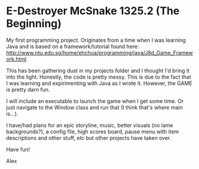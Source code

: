 # E-Destroyer McSnake 1325.2 (The Beginning)

My first programming project. Originates from a time when I was learning Java and is based on a framework/tutorial found here: http://www.ntu.edu.sg/home/ehchua/programming/java/J8d_Game_Framework.html

This has been gathering dust in my projects folder and I thought I'd bring it into the light. Honestly, the code is pretty messy. This is due to the fact that I was learning and expirimenting with Java as I wrote it. However, the GAME is pretty darn fun.

I will include an executable to launch the game when I get some time. Or just navigate to the Window class and run that (I think that's where main is...). 

I have/had plans for an epic storyline, music, better visuals (no lame backgrounds?), a config file, high scores board, pause menu with item descriptions and other stuff, etc but other projects have taken over.

Have fun!

Alex
